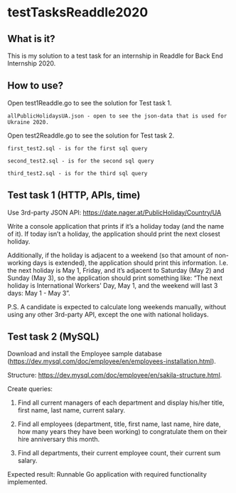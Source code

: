 # testTasksReaddle2020

What is it?
------------------------------

This is my solution to a test task for an internship in Readdle for Back End Internship 2020.

How to use?
------------------------------

Open test1Readdle.go to see the solution for Test task 1.

    allPublicHolidaysUA.json - open to see the json-data that is used for Ukraine 2020.

Open test2Readdle.go to see the solution for Test task 2.

    first_test2.sql - is for the first sql query

    second_test2.sql - is for the second sql query

    third_test2.sql - is for the third sql query

Test task 1 (HTTP, APIs, time)
------------------------------

Use 3rd-party JSON API: https://date.nager.at/PublicHoliday/Country/UA

Write a console application that prints if it’s a holiday today (and the name of it). If today isn’t a holiday, the application should print the next closest holiday. 

Additionally, if the holiday is adjacent to a weekend (so that amount of non-working days is extended), the application should print this information. I.e. the next holiday is May 1, Friday, and it’s adjacent to Saturday (May 2) and Sunday (May 3), so the application should print something like: “The next holiday is International Workers' Day, May 1, and the weekend will last 3 days: May 1 - May 3”.

P.S. A candidate is expected to calculate long weekends manually, without using any other 3rd-party API, except the one with national holidays.



Test task 2 (MySQL)
------------------------------

Download and install the Employee sample database (https://dev.mysql.com/doc/employee/en/employees-installation.html).

Structure: https://dev.mysql.com/doc/employee/en/sakila-structure.html.

Create queries:

  1. Find all current managers of each department and display his/her title, first name, last name, current salary.

  2. Find all employees (department, title, first name, last name, hire date, how many years they have been working) to congratulate them on their hire anniversary this month.

  3. Find all departments, their current employee count, their current sum salary.

Expected result:
Runnable Go application with required functionality implemented.
